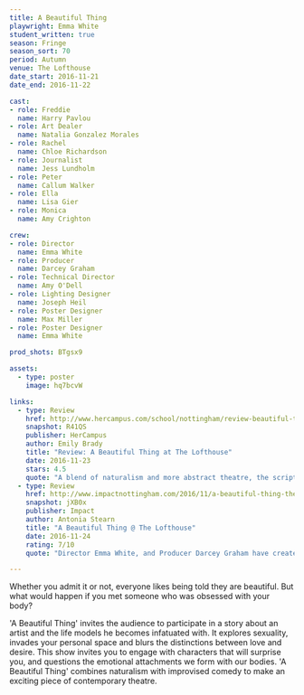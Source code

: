 ```yaml
---
title: A Beautiful Thing
playwright: Emma White
student_written: true
season: Fringe
season_sort: 70
period: Autumn
venue: The Lofthouse
date_start: 2016-11-21
date_end: 2016-11-22

cast:
- role: Freddie
  name: Harry Pavlou
- role: Art Dealer
  name: Natalia Gonzalez Morales
- role: Rachel
  name: Chloe Richardson
- role: Journalist
  name: Jess Lundholm
- role: Peter
  name: Callum Walker
- role: Ella
  name: Lisa Gier
- role: Monica
  name: Amy Crighton

crew:
- role: Director
  name: Emma White
- role: Producer
  name: Darcey Graham
- role: Technical Director
  name: Amy O'Dell
- role: Lighting Designer
  name: Joseph Heil
- role: Poster Designer
  name: Max Miller
- role: Poster Designer
  name: Emma White

prod_shots: BTgsx9

assets:
  - type: poster
    image: hq7bcvW

links:
  - type: Review
    href: http://www.hercampus.com/school/nottingham/review-beautiful-thing-lofthouse
    snapshot: R41QS
    publisher: HerCampus 
    author: Emily Brady
    title: "Review: A Beautiful Thing at The Lofthouse"
    date: 2016-11-23
    stars: 4.5
    quote: "A blend of naturalism and more abstract theatre, the script’s greatest strength is its ability to convey a moment with such rich variety."
  - type: Review
    href: http://www.impactnottingham.com/2016/11/a-beautiful-thing-the-lofthouse/
    snapshot: jXB0x
    publisher: Impact
    author: Antonia Stearn
    title: "A Beautiful Thing @ The Lofthouse"
    date: 2016-11-24
    rating: 7/10
    quote: "Director Emma White, and Producer Darcey Graham have created an original and unique way of combining these complex themes with comedy, by involving the audience to create a masterly fresh exploration of defining beauty."

---
```

Whether you admit it or not, everyone likes being told they are beautiful. But what would happen if you met someone who was obsessed with your body?

'A Beautiful Thing' invites the audience to participate in a story about an artist and the life models he becomes infatuated with. It explores sexuality, invades your personal space and blurs the distinctions between love and desire. This show invites you to engage with characters that will surprise you, and questions the emotional attachments we form with our bodies. 'A Beautiful Thing' combines naturalism with improvised comedy to make an exciting piece of contemporary theatre.